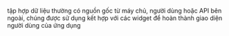 tập hợp dữ liệu thường có nguồn gốc từ máy chủ, người dùng hoặc API bên ngoài, chúng được sử dụng kết hợp với các widget để hoàn thành giao diện người dùng của ứng dụng